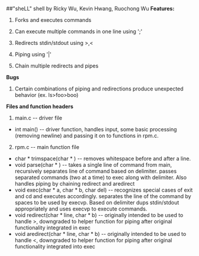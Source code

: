 ##"sheLL" shell by Ricky Wu, Kevin Hwang, Ruochong Wu
**Features:**
1. Forks and executes commands

2. Can execute multiple commands in one line using ';'

3. Redirects stdin/stdout using >,<

4. Piping using '|'

5. Chain multiple redirects and pipes


**Bugs**

1. Certain combinations of piping and redirections produce unexpected behavior (ex. ls>foo>boo)


**Files and function headers**

1. main.c -- driver file
  - int main() -- driver function, handles input, some basic processing (removing newline) and passing it on to functions in rpm.c.

2. rpm.c -- main function file
  - char * trimspace(char * ) -- removes whitespace before and after a line.
  - void parse(char * ) -- takes a single line of command from main, recursively separates line of command based on delimiter. passes separated commands (two at a time) to exec along with delimiter. Also handles piping by chaining redirect and aredirect
  - void exec(char * a, char * b, char del) -- recognizes special cases of exit and cd and executes accordingly. separates the line of the command by spaces to be used by execvp. Based on delimiter dups stdin/stdout appropriately and uses execvp to execute commands.
  - void redirect(char * line, char * b) -- originally intended to be used to handle >, downgraded to helper function for piping after original functionality integrated in exec
  - void aredirect(char * line, char * b) -- originally intended to be used to handle <, downgraded to helper function for piping after original functionality integrated into exec
